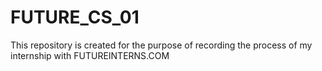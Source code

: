 # FUTURE_CS_01
This repository is created for the purpose of recording the process of my internship with FUTUREINTERNS.COM 
